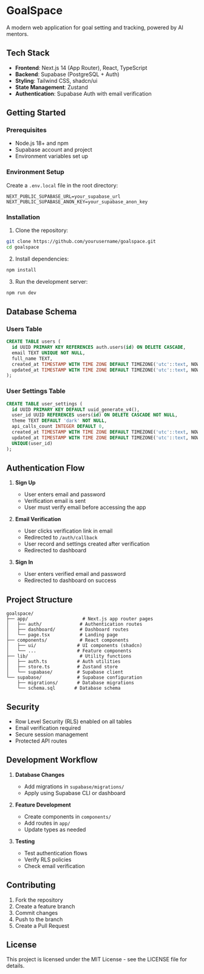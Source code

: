 # GoalSpace

A modern web application for goal setting and tracking, powered by AI mentors.

## Tech Stack

- **Frontend**: Next.js 14 (App Router), React, TypeScript
- **Backend**: Supabase (PostgreSQL + Auth)
- **Styling**: Tailwind CSS, shadcn/ui
- **State Management**: Zustand
- **Authentication**: Supabase Auth with email verification

## Getting Started

### Prerequisites

- Node.js 18+ and npm
- Supabase account and project
- Environment variables set up

### Environment Setup

Create a `.env.local` file in the root directory:

```env
NEXT_PUBLIC_SUPABASE_URL=your_supabase_url
NEXT_PUBLIC_SUPABASE_ANON_KEY=your_supabase_anon_key
```

### Installation

1. Clone the repository:
```bash
git clone https://github.com/yourusername/goalspace.git
cd goalspace
```

2. Install dependencies:
```bash
npm install
```

3. Run the development server:
```bash
npm run dev
```

## Database Schema

### Users Table
```sql
CREATE TABLE users (
  id UUID PRIMARY KEY REFERENCES auth.users(id) ON DELETE CASCADE,
  email TEXT UNIQUE NOT NULL,
  full_name TEXT,
  created_at TIMESTAMP WITH TIME ZONE DEFAULT TIMEZONE('utc'::text, NOW()) NOT NULL,
  updated_at TIMESTAMP WITH TIME ZONE DEFAULT TIMEZONE('utc'::text, NOW()) NOT NULL
);
```

### User Settings Table
```sql
CREATE TABLE user_settings (
  id UUID PRIMARY KEY DEFAULT uuid_generate_v4(),
  user_id UUID REFERENCES users(id) ON DELETE CASCADE NOT NULL,
  theme TEXT DEFAULT 'dark' NOT NULL,
  api_calls_count INTEGER DEFAULT 0,
  created_at TIMESTAMP WITH TIME ZONE DEFAULT TIMEZONE('utc'::text, NOW()) NOT NULL,
  updated_at TIMESTAMP WITH TIME ZONE DEFAULT TIMEZONE('utc'::text, NOW()) NOT NULL,
  UNIQUE(user_id)
);
```

## Authentication Flow

1. **Sign Up**
   - User enters email and password
   - Verification email is sent
   - User must verify email before accessing the app

2. **Email Verification**
   - User clicks verification link in email
   - Redirected to `/auth/callback`
   - User record and settings created after verification
   - Redirected to dashboard

3. **Sign In**
   - User enters verified email and password
   - Redirected to dashboard on success

## Project Structure

```
goalspace/
├── app/                    # Next.js app router pages
│   ├── auth/              # Authentication routes
│   ├── dashboard/         # Dashboard routes
│   └── page.tsx           # Landing page
├── components/            # React components
│   ├── ui/               # UI components (shadcn)
│   └── ...               # Feature components
├── lib/                   # Utility functions
│   ├── auth.ts           # Auth utilities
│   ├── store.ts          # Zustand store
│   └── supabase/         # Supabase client
└── supabase/             # Supabase configuration
    ├── migrations/       # Database migrations
    └── schema.sql       # Database schema
```

## Security

- Row Level Security (RLS) enabled on all tables
- Email verification required
- Secure session management
- Protected API routes

## Development Workflow

1. **Database Changes**
   - Add migrations in `supabase/migrations/`
   - Apply using Supabase CLI or dashboard

2. **Feature Development**
   - Create components in `components/`
   - Add routes in `app/`
   - Update types as needed

3. **Testing**
   - Test authentication flows
   - Verify RLS policies
   - Check email verification

## Contributing

1. Fork the repository
2. Create a feature branch
3. Commit changes
4. Push to the branch
5. Create a Pull Request

## License

This project is licensed under the MIT License - see the LICENSE file for details.
